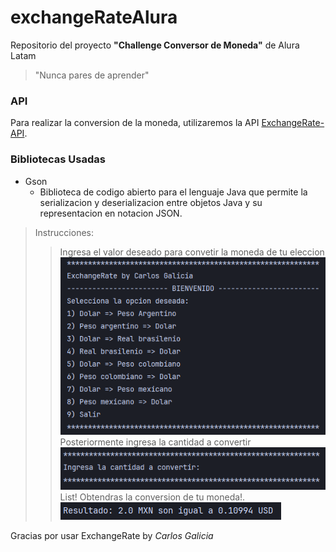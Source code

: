 # exchangeRateAlura
Repositorio del proyecto **"Challenge Conversor de Moneda"** de Alura Latam

> "Nunca pares de aprender"

### API
Para realizar la conversion de la moneda, utilizaremos la API 
[ExchangeRate-API](https://www.exchangerate-api.com).

### Bibliotecas Usadas
- Gson
  - Biblioteca de codigo abierto para el lenguaje Java que permite la serializacion y deserializacion
entre objetos Java y su representacion en notacion JSON.

> Instrucciones:
> > Ingresa el valor deseado para convetir la moneda de tu eleccion
> ![Seleccionar opcion](/images/1.png)
> Posteriormente ingresa la cantidad a convertir
> ![Ingresar cantidad](/images/2.png)
> List! Obtendras la conversion de tu moneda!.
> ![Resultado](/images/3.png)

Gracias por usar ExchangeRate by 
_Carlos Galicia_
